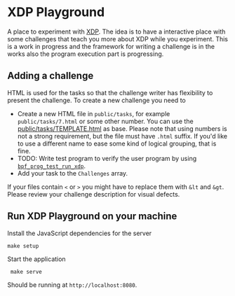 # XDP Playground

A place to experiment with [XDP][0]. The idea is to have a interactive place
with some challenges that teach you more about XDP while you experiment. This
is a work in progress and the framework for writing a challenge is in the works
also the program execution part is progressing.

## Adding a challenge

HTML is used for the tasks so that the challenge writer has flexibility to
present the challenge. To create a new challenge you need to

- Create a new HTML file in `public/tasks`, for example `public/tasks/7.html`
  or some other number.  You can use the [public/tasks/TEMPLATE.html][t] as
  base.  Please note that using numbers is not a strong requirement, but the
  file must have `.html` suffix.  If you'd like to use a different name to ease
  some kind of logical grouping, that is fine.
- TODO: Write test program to verify the user program by using [`bpf_prog_test_run_xdp`][1].
- Add your task to the `Challenges` array.

If your files contain `<` or `>` you might have to replace them with `&lt` and
`&gt`. Please review your challenge description for visual defects.

## Run XDP Playground on your machine

Install the JavaScript dependencies for the server

    make setup

Start the application

     make serve

Should be running at `http://localhost:8080`.

[0]: http://prototype-kernel.readthedocs.io/en/latest/networking/XDP/introduction.html#what-is-xdp
[1]: https://patchwork.ozlabs.org/patch/745468/
[t]: public/tasks/TEMPLATE.html
